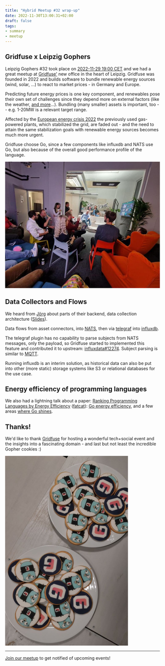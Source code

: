 ```yaml
---
title: "Hybrid Meetup #32 wrap-up"
date: 2022-11-30T13:00:31+02:00
draft: false
tags:
- summary
- meetup
---
```


## Gridfuse x Leipzig Gophers


Leipzig Gophers #32 took place on [2022-11-29 19:00 CET][meetup] and we had a
great meetup at [Gridfuse'](https://gridfuse.com/) new office in the heart of
Leipzig. Gridfuse was founded in 2022 and builds software to bundle renewable
energy sources (wind, solar, ...) to react to market prices - in Germany and
Europe.

Predicting future energy prices is one key component, and renewables pose their own set
of challenges since they depend more on external factors (like the
weather, [and more](https://fatcat.wiki/release/rayqayptajhptbxx2al6s3wuy4)...). Bundling (many smaller) assets is important, too -- e.g. 1-20MW is a relevant target range.

Affected by the [European energy crisis
2022](https://www.consilium.europa.eu/en/infographics/eu-measures-to-cut-down-energy-bills/)
the previously used gas-powered plants, which stabilized the grid, are
faded out - and the need to attain the same stabilization goals with renewable energy sources
becomes much more urgent.

Gridfuse choose Go, since a few components like influxdb and NATS use Go, but
also because of the overall good performance profile of the language.

[![](/images/gridfuse-gophers-s.png)](https://www.linkedin.com/posts/lisaekern_gridfuse-leipziggophers-leipzigstartup-activity-7003703311040143360-PnjL?utm_source=share&utm_medium=member_desktop)

## Data Collectors and Flows

We heard from [Jörg](https://www.linkedin.com/in/j%C3%B6rg-werner-b49798105/)
about parts of their backend, data collection architecture ([Slides](/downloads/Meetup-Telegraf.pdf)).

Data flows from asset connectors, into [NATS](https://nats.io/), then
via [telegraf](https://docs.influxdata.com/telegraf/v1.24/) into
[influxdb](https://www.influxdata.com/).

The telegraf plugin has no capability to parse subjects from NATS messages,
only the payload, so Gridfuse started to implemented this feature and
contributed it to upstream:
[influxdata#12274](https://github.com/influxdata/telegraf/pull/12274). Subject parsing is similar to [MQTT](https://mqtt.org/).


Running influxdb is an interim solution, as historical data can also be put
into other (more static) storage systems like S3 or relational databases for the use case.

## Energy efficiency of programming languages

We also had a lightning talk about a paper: [Ranking Programming Languages by Energy
Efficiency](https://haslab.github.io/SAFER/scp21.pdf)
([fatcat](https://fatcat.wiki/release/dccqbrxp55fozmzmqytgmgysaq)): [Go energy efficiency](https://github.com/miku/goenergy), and a few areas [where Go shines](https://github.com/miku/goenergy#where-go-shines).

## Thanks!

We'd like to thank [Gridfuse](https://gridfuse.com) for hosting a wonderful tech+social event
and the insights into a fascinating domain - and last but not least the incredible Gopher cookies :)

[![](/images/gridfuse-gopher-cookies-s.png)](https://www.linkedin.com/posts/lisaekern_gridfuse-leipziggophers-leipzigstartup-activity-7003703311040143360-PnjL?utm_source=share&utm_medium=member_desktop)

----

[Join our meetup](https://www.meetup.com/Leipzig-Golang) to get notified of
upcoming events!



[meetup]: https://www.meetup.com/leipzig-golang/events/282941959/
